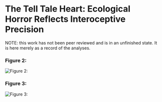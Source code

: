 # The Tell Tale Heart: Ecological Horror Reflects Interoceptive Precision

NOTE: this work has not been peer reviewed and is in an unfinished state. It is here merely as a record of the analyses. 


### Figure 2:
![Figure 2: ](figs/Figure_2_SubjectiveVars.png)

### Figure 3:
![Figure 3: ](figs/fig_3corrplot_fdr_05.png)
